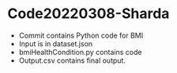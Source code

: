 # Code20220308-Sharda

- Commit contains Python code for BMI
- Input is in dataset.json 
- bmiHealthCondition.py contains code
- Output.csv contains final output.
